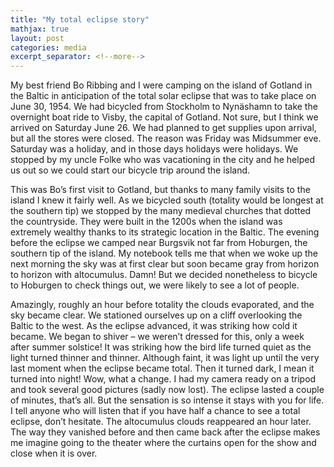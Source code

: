 ```yaml
---
title: "My total eclipse story"
mathjax: true
layout: post
categories: media
excerpt_separator: <!--more-->
---
```


My best friend Bo Ribbing and I were camping on the island of Gotland in the Baltic in anticipation of the total solar eclipse that was to take place on June 30, 1954. We had bicycled from Stockholm to Nynäshamn to take the overnight boat ride to Visby, the capital of Gotland. Not sure, but I think we arrived on Saturday June 26. We had planned to get supplies upon arrival, but all the stores were closed. The reason was Friday was Midsummer eve. Saturday was a holiday, and in those days holidays were holidays. We stopped by my uncle Folke who was vacationing in the city and he helped us out so we could start our bicycle trip around the island. 
<!--more-->

This was Bo’s first visit to Gotland, but thanks to many family visits to the island I knew it fairly well. As we bicycled south (totality would be longest at the southern tip) we stopped by the many medieval churches that dotted the countryside. They were built in the 1200s when the island was extremely wealthy thanks to its strategic location in the Baltic. The evening before the eclipse we camped near Burgsvik not far from Hoburgen, the southern tip of the island. My notebook tells me that when we woke up the next morning the sky was at first clear but soon became gray from horizon to horizon with altocumulus. Damn! But we decided nonetheless to bicycle to Hoburgen to check things out, we were likely to see a lot of people. 

Amazingly, roughly an hour before totality the clouds evaporated, and the sky became clear. We stationed ourselves up on a cliff overlooking the Baltic to the west. As the eclipse advanced, it was striking how cold it became. We began to shiver – we weren’t dressed for this, only a week after summer solstice! It was striking how the bird life turned quiet as the light turned thinner and thinner. Although faint, it was light up until the very last moment when the eclipse became total. Then it turned dark, I mean it turned into night! Wow, what a change. I had my camera ready on a tripod and took several good pictures (sadly now lost). The eclipse lasted a couple of minutes, that’s all. But the sensation is so intense it stays with you for life. I tell anyone who will listen that if you have half a chance to see a total eclipse, don’t hesitate. The altocumulus clouds reappeared an hour later. The way they vanished before and then came back after the eclipse makes me imagine going to the theater where the curtains open for the show and close when it is over. 


